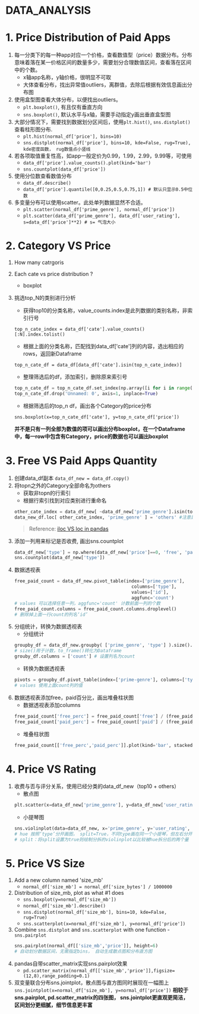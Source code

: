 # DATA_ANALYSIS

# 1. Price Distribution of Paid Apps

1. 每一分类下的每一种app对应一个价格，查看数值型（price）数据分布。分布意味着落在某一价格区间的数量多少，需要划分合理数值区间，查看落在区间中的个数。
    - x轴app名称，y轴价格，很明显不可取
    - 大体查看分布，找出异常值outliers，离群值，去除后根据有效信息画出分布图
2. 使用盒型图查看大体分布，以便找出outliers。
    - ```plt.boxplot()```, 有且仅有垂直方向
    - ```sns.boxplot()```,  默认水平与x轴，需要手动指定y画出垂直盒型图
3.  大部分情况下，需要找到数据划分区间后，使用```plt.hist()```, ```sns.distplot()```查看柱形图分布.
    - ```plt.hist(normal_df['price'], bins=10)```
    - ```sns.distplot(normal_df['price'], bins=10, kde=False, rug=True), kde密度函数， rug数值点小竖线```
4. 若各项取值重复性高，如app一般定价为0.99，1.99，2.99，9.99等，可使用
    - ```data_df['price'].value_counts().plot(kind='bar')```
    - ```sns.countplot(data_df['price'])```
5. 使用分位数查看数值分布
    - ```data_df.describe()```
    - ```data_df['price'].quantile([0,0.25,0.5,0.75,1]) # 默认只显示0.5中位数```
6. 多变量分布可以使用scatter。此处单列数据显然不合适。
     - ```plt.scatter(normal_df['prime_genre'], normal_df['price'])```
     - ```plt.scatter(data_df['prime_genre'], data_df['user_rating'], s=data_df['price']**2) # s= 气泡大小```


# 2. Category VS Price

1. How many catrgoris
2. Each cate vs price distribution ?
    - boxplot
3. 挑选top_N的类别进行分析
    - 获得top10的分类名称，value_counts.index是此列数据的类别名称，非索引行号
    
    ```top_n_cate_index = data_df['cate'].value_counts()[:N].index.tolist()```
    - 根据上面的分类名称，匹配找到data_df['cate']列的内容，选出相应的rows，返回新Dataframe
    
    ```top_n_cate_df = data_df[data_df['cate'].isin(top_n_cate_index)]```
    - 整理筛选后的df，添加索引，删除原来索引号
    
    ```python
    top_n_cate_df = top_n_cate_df.set_index(np.array([i for i in range(top_n_cate_df.shape[0])]))
    top_n_cate_df.drop('Unnamed: 0', axis=1, inplace=True)
    ```
    - 根据筛选后的top_n df，画出各个Category的price分布
    
    ```sns.boxplot(x=top_n_cate_df['cate'], y=top_n_cate_df['price'])```
    
    **并不是只有一列全部为数值的项可以画出分布boxplot，在一个Dataframe中，每一row中包含有Category，price的数据也可以画出boxplot**
   
   
# 3. Free VS Paid Apps Quantity
1. 创建data_df副本
    ```data_df_new = data_df.copy()```
2. 将topn之外的Category全部命名为others
    - 获取非topn的行索引
    - 根据行索引找到对应类别进行重命名
    ```python
    other_cate_index = data_df_new[ ~data_df_new['prime_genre'].isin(top_n_cate_index) ].index
    data_new_df.loc[ other_cate_index, 'prime_genre' ] = 'others' #注意是方括号[]
    ```
    > Reference: [iloc VS loc in pandas](https://github.com/davidkorea/DATA_ANALYSIS/issues/1)
3. 添加一列用来标记是否收费, 画出sns.countplot
    ```python
    data_df_new['type'] = np.where(data_df_new['price']==0, 'free', 'paid')
    sns.countplot(data_df_new['type'])
    ```
4. 数据透视表
    ```python
    free_paid_count = data_df_new.pivot_table(index=['prime_genre'], 
                                                columns=['type'], 
                                                values=['id'], 
                                                aggfunc='count')
    # values 可以选择任意一列，aggfunc='count' 计数前面一列的个数
    free_paid_count.columns = free_paid_count.columns.droplevel()
    # 删除掉上面一行count的列名‘id’
    ```
5. 分组统计，转换为数据透视表
    - 分组统计
    ```python
    groupby_df = data_df_new.groupby( ['prime_genre', 'type'] ).size().to_frame()
    # size()用于计数，to_frame()转化为Dataframe
    grouby_df.columns = ['count'] # 设置列名为count
    ```
    - 转换为数据透视表
    ```python
    pivots = groupby_df.pivot_table(index=['prime-genre'], columns=['type'], values=['count'])
    # values 使用上面count列的值
    ```
6. 数据透视表添加free，paid百分比，画出堆叠柱状图
    - 数据透视表添加columns
    ```python
    free_paid_count['free_perc'] = free_paid_count['free'] / (free_paid_count['free']+free_paid_count['paid'])
    free_paid_count['paid_perc'] = free_paid_count['paid'] / (free_paid_count['free']+free_paid_count['paid'])
    ```
    - 堆叠柱状图
    ```python
    free_paid_count[['free_perc','paid_perc']].plot(kind='bar', stacked=True, figsize=(12,8))
    ```
# 4. Price VS Rating

1. 收费与否与评分关系，使用已经分类的data_df_new（top10 + others）
    - 散点图
    ```python
    plt.scatter(x=data_df_new['prime_genre'], y=data_df_new['user_rating'], s=10*data_df_new['price'])
    ```
    - 小提琴图
    ```python
    sns.violinplot(data=data_df_new, x='prime_genre', y='user_rating', hue='type', split=True)
    # hue 按照‘type’分开画图， split=True，不同type画在同一个小提琴，但左右分开
    # split：将split设置为true则绘制分拆的violinplot以比较被hue拆分后的两个量
    ```
    
# 5. Price VS Size

1. Add a new column named 'size_mb'
    - ```normal_df['size_mb'] = normal_df['size_bytes'] / 1000000```
2. Distribution of size_mb, plot as what #1 does
    - ```sns.boxplot(y=normal_df['size_mb'])```
    - ```normal_df['size_mb'].describe()```
    - ```sns.distplot(normal_df['size_mb'], bins=10, kde=False, rug=True)```
    - ```sns.scatterplot(x=normal_df['size_mb'], y=normal_df['price'])```
3. Combine ```sns.distplot``` and ```sns.scatterplot``` with one function - ```sns.pairplot``` 
    ```python
    sns.pairplot(normal_df[['size_mb','price']], height=6)
    # 自动划分数据区间，无需指定bins， 自动生成散点图和分布直方图
    ```
4. pandas自带scatter_matrix实现sns.pairplot效果
    - ```pd.scatter_matrix(normal_df[['size_mb','price']],figsize=(12,8),range_padding=0.1)```
5. 双变量联合分布sns.jointplot，散点图与直方图同时展现在一幅图上
    ```sns.jointplot(x=normal_df['size_mb'], y=normal_df['price'])```
    **相较于sns.pairplot, pd.scatter_matrix的四张图， sns.jointplot更直观更简洁， 区间划分更细腻，细节信息更丰富**
